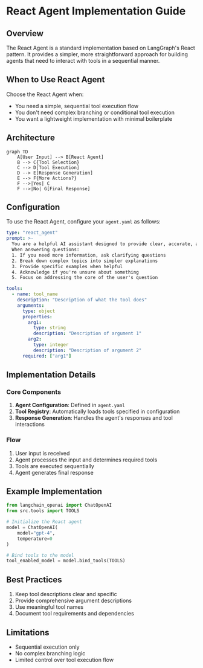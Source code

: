 # React Agent Implementation Guide

## Overview
The React Agent is a standard implementation based on LangGraph's React pattern. It provides a simpler, more straightforward approach for building agents that need to interact with tools in a sequential manner.

## When to Use React Agent
Choose the React Agent when:
- You need a simple, sequential tool execution flow
- You don't need complex branching or conditional tool execution
- You want a lightweight implementation with minimal boilerplate

## Architecture
```mermaid
graph TD
    A[User Input] --> B[React Agent]
    B --> C{Tool Selection}
    C --> D[Tool Execution]
    D --> E[Response Generation]
    E --> F{More Actions?}
    F -->|Yes| C
    F -->|No| G[Final Response]
```

## Configuration
To use the React Agent, configure your `agent.yaml` as follows:

```yaml
type: "react_agent"
prompt: >-
  You are a helpful AI assistant designed to provide clear, accurate, and relevant responses.
  When answering questions:
  1. If you need more information, ask clarifying questions
  2. Break down complex topics into simpler explanations
  3. Provide specific examples when helpful
  4. Acknowledge if you're unsure about something
  5. Focus on addressing the core of the user's question

tools:
  - name: tool_name
    description: "Description of what the tool does"
    arguments:
      type: object
      properties:
        arg1:
          type: string
          description: "Description of argument 1"
        arg2:
          type: integer
          description: "Description of argument 2"
      required: ["arg1"]
```

## Implementation Details

### Core Components
1. **Agent Configuration**: Defined in `agent.yaml`
2. **Tool Registry**: Automatically loads tools specified in configuration
3. **Response Generation**: Handles the agent's responses and tool interactions

### Flow
1. User input is received
2. Agent processes the input and determines required tools
3. Tools are executed sequentially
4. Agent generates final response

## Example Implementation

```python
from langchain_openai import ChatOpenAI
from src.tools import TOOLS

# Initialize the React agent
model = ChatOpenAI(
    model="gpt-4",
    temperature=0
)

# Bind tools to the model
tool_enabled_model = model.bind_tools(TOOLS)
```

## Best Practices
1. Keep tool descriptions clear and specific
2. Provide comprehensive argument descriptions
3. Use meaningful tool names
4. Document tool requirements and dependencies

## Limitations
- Sequential execution only
- No complex branching logic
- Limited control over tool execution flow
